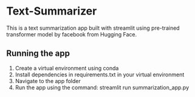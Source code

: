# Text-Summarizer
This is a text summarization app built with streamlit using pre-trained transformer model by facebook from Hugging Face.

## Running the app
1. Create a virtual environment using conda  
2. Install dependencies in requirements.txt in your virtual environment
3. Navigate to the app folder
4. Run the app using the command: streamlit run summarization_app.py
